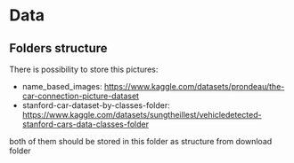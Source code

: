 # Data
## Folders structure
There is possibility to store this pictures:
- name_based_images: https://www.kaggle.com/datasets/prondeau/the-car-connection-picture-dataset
- stanford-car-dataset-by-classes-folder: https://www.kaggle.com/datasets/sungtheillest/vehicledetected-stanford-cars-data-classes-folder

both of them should be stored in this folder as structure from download folder